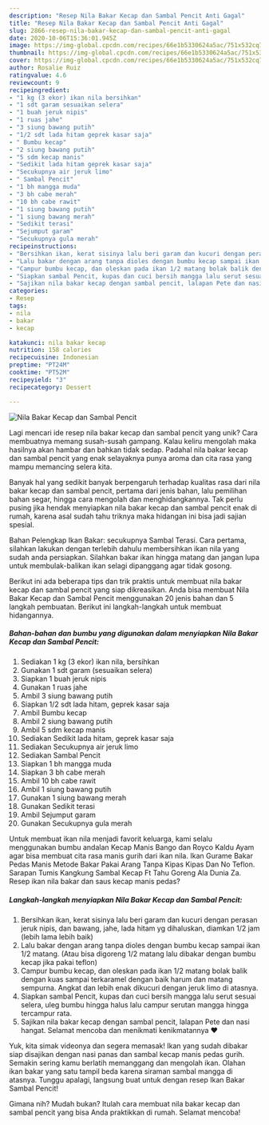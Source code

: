 ```yaml
---
description: "Resep Nila Bakar Kecap dan Sambal Pencit Anti Gagal"
title: "Resep Nila Bakar Kecap dan Sambal Pencit Anti Gagal"
slug: 2866-resep-nila-bakar-kecap-dan-sambal-pencit-anti-gagal
date: 2020-10-06T15:36:01.945Z
image: https://img-global.cpcdn.com/recipes/66e1b5330624a5ac/751x532cq70/nila-bakar-kecap-dan-sambal-pencit-foto-resep-utama.jpg
thumbnail: https://img-global.cpcdn.com/recipes/66e1b5330624a5ac/751x532cq70/nila-bakar-kecap-dan-sambal-pencit-foto-resep-utama.jpg
cover: https://img-global.cpcdn.com/recipes/66e1b5330624a5ac/751x532cq70/nila-bakar-kecap-dan-sambal-pencit-foto-resep-utama.jpg
author: Rosalie Ruiz
ratingvalue: 4.6
reviewcount: 9
recipeingredient:
- "1 kg (3 ekor) ikan nila bersihkan"
- "1 sdt garam sesuaikan selera"
- "1 buah jeruk nipis"
- "1 ruas jahe"
- "3 siung bawang putih"
- "1/2 sdt lada hitam geprek kasar saja"
- " Bumbu kecap"
- "2 siung bawang putih"
- "5 sdm kecap manis"
- "Sedikit lada hitam geprek kasar saja"
- "Secukupnya air jeruk limo"
- " Sambal Pencit"
- "1 bh mangga muda"
- "3 bh cabe merah"
- "10 bh cabe rawit"
- "1 siung bawang putih"
- "1 siung bawang merah"
- "Sedikit terasi"
- "Sejumput garam"
- "Secukupnya gula merah"
recipeinstructions:
- "Bersihkan ikan, kerat sisinya lalu beri garam dan kucuri dengan perasan jeruk nipis, dan bawang, jahe, lada hitam yg dihaluskan, diamkan 1/2 jam (lebih lama lebih baik)"
- "Lalu bakar dengan arang tanpa dioles dengan bumbu kecap sampai ikan 1/2 matang. (Atau bisa digoreng 1/2 matang lalu dibakar dengan bumbu kecap jika pakai teflon)"
- "Campur bumbu kecap, dan oleskan pada ikan 1/2 matang bolak balik dengan kuas sampai terkaramel dengan baik harum dan matang sempurna. Angkat dan lebih enak dikucuri dengan jeruk limo di atasnya."
- "Siapkan sambal Pencit, kupas dan cuci bersih mangga lalu serut sesuai selera, uleg bumbu hingga halus lalu campur serutan mangga hingga tercampur rata."
- "Sajikan nila bakar kecap dengan sambal pencit, lalapan Pete dan nasi hangat. Selamat mencoba dan menikmati kenikmatannya ♥️"
categories:
- Resep
tags:
- nila
- bakar
- kecap

katakunci: nila bakar kecap 
nutrition: 158 calories
recipecuisine: Indonesian
preptime: "PT24M"
cooktime: "PT52M"
recipeyield: "3"
recipecategory: Dessert

---
```



![Nila Bakar Kecap dan Sambal Pencit](https://img-global.cpcdn.com/recipes/66e1b5330624a5ac/751x532cq70/nila-bakar-kecap-dan-sambal-pencit-foto-resep-utama.jpg)

Lagi mencari ide resep nila bakar kecap dan sambal pencit yang unik? Cara membuatnya memang susah-susah gampang. Kalau keliru mengolah maka hasilnya akan hambar dan bahkan tidak sedap. Padahal nila bakar kecap dan sambal pencit yang enak selayaknya punya aroma dan cita rasa yang mampu memancing selera kita.

Banyak hal yang sedikit banyak berpengaruh terhadap kualitas rasa dari nila bakar kecap dan sambal pencit, pertama dari jenis bahan, lalu pemilihan bahan segar, hingga cara mengolah dan menghidangkannya. Tak perlu pusing jika hendak menyiapkan nila bakar kecap dan sambal pencit enak di rumah, karena asal sudah tahu triknya maka hidangan ini bisa jadi sajian spesial.

Bahan Pelengkap Ikan Bakar: secukupnya Sambal Terasi. Cara pertama, silahkan lakukan dengan terlebih dahulu membersihkan ikan nila yang sudah anda persiapkan. Silahkan bakar ikan hingga matang dan jangan lupa untuk membulak-balikan ikan selagi dipanggang agar tidak gosong.


Berikut ini ada beberapa tips dan trik praktis untuk membuat nila bakar kecap dan sambal pencit yang siap dikreasikan. Anda bisa membuat Nila Bakar Kecap dan Sambal Pencit menggunakan 20 jenis bahan dan 5 langkah pembuatan. Berikut ini langkah-langkah untuk membuat hidangannya.

<!--inarticleads1-->

##### Bahan-bahan dan bumbu yang digunakan dalam menyiapkan Nila Bakar Kecap dan Sambal Pencit:

1. Sediakan 1 kg (3 ekor) ikan nila, bersihkan
1. Gunakan 1 sdt garam (sesuaikan selera)
1. Siapkan 1 buah jeruk nipis
1. Gunakan 1 ruas jahe
1. Ambil 3 siung bawang putih
1. Siapkan 1/2 sdt lada hitam, geprek kasar saja
1. Ambil  Bumbu kecap
1. Ambil 2 siung bawang putih
1. Ambil 5 sdm kecap manis
1. Sediakan Sedikit lada hitam, geprek kasar saja
1. Sediakan Secukupnya air jeruk limo
1. Sediakan  Sambal Pencit
1. Siapkan 1 bh mangga muda
1. Siapkan 3 bh cabe merah
1. Ambil 10 bh cabe rawit
1. Ambil 1 siung bawang putih
1. Gunakan 1 siung bawang merah
1. Gunakan Sedikit terasi
1. Ambil Sejumput garam
1. Gunakan Secukupnya gula merah


Untuk membuat ikan nila menjadi favorit keluarga, kami selalu menggunakan bumbu andalan Kecap Manis Bango dan Royco Kaldu Ayam agar bisa membuat cita rasa manis gurih dari ikan nila. Ikan Gurame Bakar Pedas Manis Metode Bakar Pakai Arang Tanpa Kipas Kipas Dan No Teflon. Sarapan Tumis Kangkung Sambal Kecap Ft Tahu Goreng Ala Dunia Za. Resep ikan nila bakar dan saus kecap manis pedas? 

<!--inarticleads2-->

##### Langkah-langkah menyiapkan Nila Bakar Kecap dan Sambal Pencit:

1. Bersihkan ikan, kerat sisinya lalu beri garam dan kucuri dengan perasan jeruk nipis, dan bawang, jahe, lada hitam yg dihaluskan, diamkan 1/2 jam (lebih lama lebih baik)
1. Lalu bakar dengan arang tanpa dioles dengan bumbu kecap sampai ikan 1/2 matang. (Atau bisa digoreng 1/2 matang lalu dibakar dengan bumbu kecap jika pakai teflon)
1. Campur bumbu kecap, dan oleskan pada ikan 1/2 matang bolak balik dengan kuas sampai terkaramel dengan baik harum dan matang sempurna. Angkat dan lebih enak dikucuri dengan jeruk limo di atasnya.
1. Siapkan sambal Pencit, kupas dan cuci bersih mangga lalu serut sesuai selera, uleg bumbu hingga halus lalu campur serutan mangga hingga tercampur rata.
1. Sajikan nila bakar kecap dengan sambal pencit, lalapan Pete dan nasi hangat. Selamat mencoba dan menikmati kenikmatannya ♥️


Yuk, kita simak videonya dan segera memasak! Ikan yang sudah dibakar siap disajikan dengan nasi panas dan sambal kecap manis pedas gurih. Semakin sering kamu berlatih memanggang dan mengolah ikan. Olahan ikan bakar yang satu tampil beda karena siraman sambal mangga di atasnya. Tunggu apalagi, langsung buat untuk dengan resep Ikan Bakar Sambal Pencit! 

Gimana nih? Mudah bukan? Itulah cara membuat nila bakar kecap dan sambal pencit yang bisa Anda praktikkan di rumah. Selamat mencoba!
